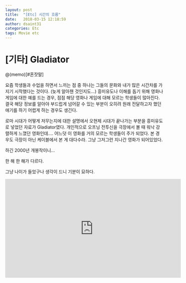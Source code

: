 ```yaml
---
layout: post
title:  "[Etc] 시간의 흐름"
date:   2018-03-15 12:18:59
author: dsaint31
categories: Etc
tags: Movie etc
---
```

# [기타] Gladiator

@(memo)[#혼잣말]

 요즘 학생들과 수업을 하면서 느끼는 점 중 하나는 그들의 문화와 내가 많은 시간차를 가지기 시작했다는 것이다. (늦게 알아챈 것인지도...)
 흥미유도나 이해를 돕기 위해 영화나 게임에 대한 예를 드는 경우, 점점 해당 영화나 게임에 대해 모르는 학생들이 많아진다.
 결국 해당 정보를 알아야 부드럽게 넘어갈 수 있는 부분이 오히려 원래 전달하고자 했던 애기를 하기 어렵게 하는 경우도 생긴다.

 로마 시대가 어떻게 저무는지에 대한 설명에서 오현제 시대가 끝나가는 부분을 흥미유도로 넣었던 자료가 Gladiator였다. 개인적으로 오프닝 전투신을 극장에서 볼 때 워낙 강렬하게 느꼈던 영화인데....
 어느덧 이 영화를 거의 모르는 학생들이 주가 되었다. 본 경우도 극장이 아닌 케이블에서 본 게 대다수라. 그냥 그저그런 지나간 영화가 되어있었다.

 하긴 2000년 개봉작이니...

 한 해 한 해가 다르다.
  
 그냥 나이가 들었구나 생각이 드니 기분이 묘하다.
 
<iframe width="560" height="315" src="https://www.youtube.com/embed/T0SNjnsi_rM" frameborder="0" allow="autoplay; encrypted-media" allowfullscreen></iframe>
